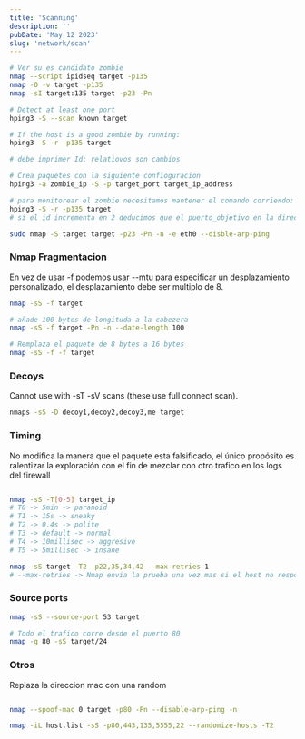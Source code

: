 ```yaml
---
title: 'Scanning'
description: ''
pubDate: 'May 12 2023'
slug: 'network/scan'
---
```


```bash
# Ver su es candidato zombie
nmap --script ipidseq target -p135
nmap -O -v target -p135
nmap -sI target:135 target -p23 -Pn

# Detect at least one port
hping3 -S --scan known target

# If the host is a good zombie by running:
hping3 -S -r -p135 target

# debe imprimer Id: relatiovos son cambios

# Crea paquetes con la siguiente confioguracion
hping3 -a zombie_ip -S -p target_port target_ip_address

# para monitorear el zombie necesitamos mantener el comando corriendo:
hping3 -S -r -p135 target
# si el id incrementa en 2 deducimos que el puerto_objetivo en la direccion_objetivo

sudo nmap -S target target -p23 -Pn -n -e eth0 --disble-arp-ping

```

### Nmap Fragmentacion

En vez de usar -f podemos usar --mtu para especificar un desplazamiento personalizado, el desplazamiento debe ser multiplo de 8.

```bash
nmap -sS -f target

# añade 100 bytes de longituda a la cabezera
nmap -sS -f target -Pn -n --date-length 100

# Remplaza el paquete de 8 bytes a 16 bytes
nmap -sS -f -f target

```

### Decoys

Cannot use with -sT -sV scans (these use full connect scan).

```bash
nmaps -sS -D decoy1,decoy2,decoy3,me target
```

### Timing

No modifica la manera que el paquete esta falsificado, el único propósito es ralentizar la exploración con el fin de mezclar con otro trafico en los logs del firewall

```bash

nmap -sS -T[0-5] target_ip
# T0 -> 5min -> paranoid
# T1 -> 15s -> sneaky
# T2 -> 0.4s -> polite
# T3 -> default -> normal
# T4 -> 10millisec -> aggresive
# T5 -> 5millisec -> insane

nmap -sS target -T2 -p22,35,34,42 --max-retries 1
# --max-retries -> Nmap envia la prueba una vez mas si el host no responde.

```

### Source ports

```bash
nmap -sS --source-port 53 target

# Todo el trafico corre desde el puerto 80
nmap -g 80 -sS target/24
```

### Otros

Replaza la direccion mac con una random

```bash

nmap --spoof-mac 0 target -p80 -Pn --disable-arp-ping -n

nmap -iL host.list -sS -p80,443,135,5555,22 --randomize-hosts -T2

```
